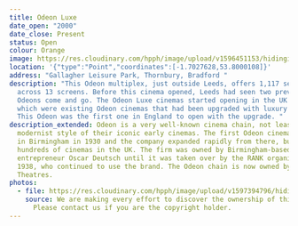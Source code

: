 ```yaml
---
title: Odeon Luxe
date_open: "2000"
date_close: Present
status: Open
colour: Orange
image: https://res.cloudinary.com/hpph/image/upload/v1596451153/hidinginplainsight/odeonluxe.svg
location: '{"type":"Point","coordinates":[-1.7027628,53.8000108]}'
address: "Gallagher Leisure Park, Thornbury, Bradford "
description: "This Odeon multiplex, just outside Leeds, offers 1,117 seats
  across 13 screens. Before this cinema opened, Leeds had seen two previous
  Odeons come and go. The Odeon Luxe cinemas started opening in the UK in 2017,
  which were existing Odeon cinemas that had been upgraded with luxury features.
  This Odeon was the first one in England to open with the upgrade. "
description_extended: Odeon is a very well-known cinema chain, not least for the
  modernist style of their iconic early cinemas. The first Odeon cinema opened
  in Birmingham in 1930 and the company expanded rapidly from there, building
  hundreds of cinemas in the UK. The firm was owned by Birmingham-based
  entrepreneur Oscar Deutsch until it was taken over by the RANK organisation in
  1938, who continued to use the brand. The Odeon chain is now owned by AMC
  Theatres.
photos:
  - file: https://res.cloudinary.com/hpph/image/upload/v1597394796/hidinginplainsight/Odeon_Luxe.jpg
    source: We are making every effort to discover the ownership of this photo.
      Please contact us if you are the copyright holder.
---
```

